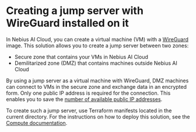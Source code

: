 # Creating a jump server with WireGuard installed on it

In Nebius AI Cloud, you can create a virtual machine (VM) with a [WireGuard](https://www.wireguard.com) image. This solution allows you to create a jump server between two zones:

* Secure zone that contains your VMs in Nebius AI Cloud
* Demilitarized zone (DMZ) that contains machines outside Nebius AI Cloud

By using a jump server as a virtual machine with WireGuard, DMZ machines can connect to VMs in the secure zone and exchange data in an encrypted form. Only one public IP address is required for the connection. This enables you to save the [number of available public IP addresses](https://docs.nebius.com/compute/resources/quotas-limits#network).

To create such a jump server, use Terraform manifests located in the current directory. For the instructions on how to deploy this solution, see the [Compute documentation](https://docs.nebius.com/compute/virtual-machines/wireguard).
